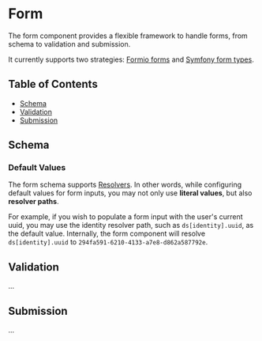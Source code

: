 # Form

The form component provides a flexible framework to handle forms, from schema to validation and submission.

It currently supports two strategies: [Formio forms](https://form.io/#/) and [Symfony form types](https://symfony.com/doc/current/reference/forms/types.html).

## Table of Contents

- [Schema](#schema)
- [Validation](#validation)
- [Submission](#submission)

## Schema

### Default Values

The form schema supports [Resolvers](../Resolver). In other words, while configuring default values for form inputs, you may not only use **literal values**, but also **resolver paths**.

For example, if you wish to populate a form input with the user's current uuid, you may use the identity resolver path, such as `ds[identity].uuid`, as the default value. Internally, the form component will resolve `ds[identity].uuid` to `294fa591-6210-4133-a7e8-d862a587792e`.

## Validation

...

## Submission

...
